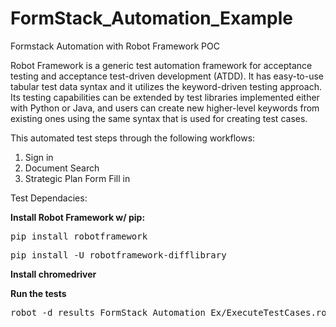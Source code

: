 # FormStack_Automation_Example



Formstack Automation with Robot Framework POC

Robot Framework is a generic test automation framework for acceptance testing and acceptance test-driven development (ATDD). It has easy-to-use tabular test data syntax and it utilizes the keyword-driven testing approach. Its testing capabilities can be extended by test libraries implemented either with Python or Java, and users can create new higher-level keywords from existing ones using the same syntax that is used for creating test cases.


This automated test steps through the following workflows:

1. Sign in
2. Document Search
3. Strategic Plan Form Fill in




Test Dependacies:

<b>Install Robot Framework w/ pip:</b>

<pre>pip install robotframework</pre>


<pre>pip install -U robotframework-difflibrary</pre>

<b>Install chromedriver</b>

<b>Run the tests</b>

<pre>robot -d results FormStack_Automation_Ex/ExecuteTestCases.robot</pre>
